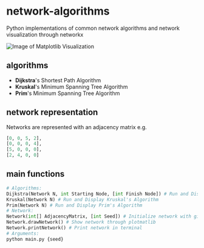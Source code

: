 # network-algorithms
Python implementations of common network algorithms and network visualization through networkx

![Image of Matplotlib Visualization](https://i.imgur.com/VLfnEXs.png "Visualization")

## algorithms
- **Dijkstra**'s Shortest Path Algorithm
- **Kruskal**'s Minimum Spanning Tree Algorithm
- **Prim**'s Minimum Spanning Tree Algorithm

## network representation
Networks are represented with an adjacency matrix
e.g.
```py
[0, 0, 5, 2],
[0, 0, 0, 4],
[5, 0, 0, 0],
[2, 4, 0, 0]
```

## main functions
```py
# Algorithms:
Dijkstra(Network N, int Starting Node, [int Finish Node]) # Run and Display Dijkstra's Algorithm
Kruskal(Network N) # Run and Display Kruskal's Algorithm
Prim(Network N) # Run and Display Prim's Algorithm
# Network:
Network(int[] AdjacencyMatrix, [int Seed]) # Initialize network with given adjacency matrix
Network.drawNetwork() # Show network through plotmatlib
Network.printNetwork() # Print network in terminal
# Arguments:
python main.py {seed}
```